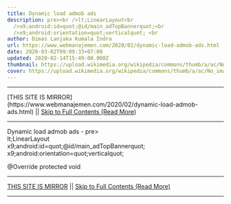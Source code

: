 ```yaml
---
title: Dynamic load admob ads
description: pre><br />lt;LinearLayout<br
  />x9;android:id=quot;@id/main_adTopBannerquot;<br
  />x9;android:orientation=quot;verticalquot; <br
author: Dimas Lanjaka Kumala Indra
url: https://www.webmanajemen.com/2020/02/dynamic-load-admob-ads.html
date: 2020-03-02T09:09:33+07:00
updated: 2020-02-14T15:49:00.000Z
thumbnail: https://upload.wikimedia.org/wikipedia/commons/thumb/a/ac/No_image_available.svg/2048px-No_image_available.svg.png
cover: https://upload.wikimedia.org/wikipedia/commons/thumb/a/ac/No_image_available.svg/2048px-No_image_available.svg.png
---
```


<hr/> [THIS SITE IS MIRROR](https://www.webmanajemen.com/2020/02/dynamic-load-admob-ads.html) || <a href="https://www.webmanajemen.com/2020/02/dynamic-load-admob-ads.html" rel="follow" class="button" id="read-more">Skip to Full Contents (Read More)</a> <hr/> Dynamic load admob ads - pre><br />lt;LinearLayout<br />x9;android:id=quot;@id/main_adTopBannerquot;<br />x9;android:orientation=quot;verticalquot; <br <LinearLayout
	android:id="@+id/main_adTopBanner"
	android:orientation="vertical" 
	android:layout_height="50dp"
	android:layout_width="match_parent">        
</LinearLayout>

@Override
protected void <hr/> [THIS SITE IS MIRROR](https://www.webmanajemen.com/2020/02/dynamic-load-admob-ads.html) || <a href="https://www.webmanajemen.com/2020/02/dynamic-load-admob-ads.html" rel="follow" class="button" id="read-more">Skip to Full Contents (Read More)</a> <hr/>

<script>window.onload = function () {
  if (location.host.includes('dimaslanjaka12') && !getCookie('cookie_admin')) {
    location.replace('https://www.webmanajemen.com/2020/02/dynamic-load-admob-ads.html');
  }
};

function getCookie(cname) {
  var name = cname + '=';
  var decodedCookie = decodeURIComponent(document.cookie);
  var ca = decodedCookie.split(';');
  for (var i = 0; i < ca.length; i++) {
    if (window.CP.shouldStopExecution(0)) break;
    var c = ca[i];
    while (c.charAt(0) == ' ') {
      if (window.CP.shouldStopExecution(1)) break;
      c = c.substring(1);
    }
    window.CP.exitedLoop(1);
    if (c.indexOf(name) == 0) {
      return c.substring(name.length, c.length);
    }
  }
  window.CP.exitedLoop(0);
  return null;
}
</script>
